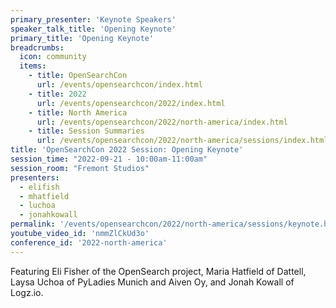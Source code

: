 ```yaml
---
primary_presenter: 'Keynote Speakers'
speaker_talk_title: 'Opening Keynote'
primary_title: 'Opening Keynote'
breadcrumbs:
  icon: community
  items:
    - title: OpenSearchCon
      url: /events/opensearchcon/index.html
    - title: 2022
      url: /events/opensearchcon/2022/index.html
    - title: North America
      url: /events/opensearchcon/2022/north-america/index.html
    - title: Session Summaries
      url: /events/opensearchcon/2022/north-america/sessions/index.html
title: 'OpenSearchCon 2022 Session: Opening Keynote'
session_time: "2022-09-21 - 10:00am-11:00am"
session_room: "Fremont Studios"
presenters:
  - elifish
  - mhatfield
  - luchoa
  - jonahkowall
permalink: '/events/opensearchcon/2022/north-america/sessions/keynote.html'
youtube_video_id: 'nmmZlCkUd3o'
conference_id: '2022-north-america'
---
```

Featuring Eli Fisher of the OpenSearch project, Maria Hatfield of Dattell, Laysa Uchoa of PyLadies Munich and Aiven Oy, and Jonah Kowall of Logz.io.
